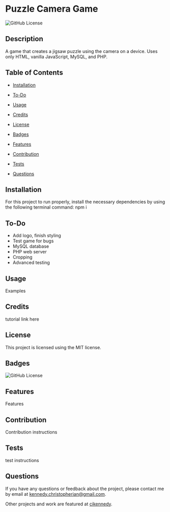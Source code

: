 # Puzzle Camera Game
  ![GitHub License](https://img.shields.io/badge/license-MIT-yellow.svg)

  ## Description

  A game that creates a jigsaw puzzle using the camera on a device. Uses only HTML, vanilla JavaScript, MySQL, and PHP. 

  ## Table of Contents

  * [Installation](#installation)

  * [To-Do](#to-do)

  * [Usage](#usage)

  * [Credits](#credits)
  
  * [License](#license)

  * [Badges](#badges)

  * [Features](#features)

  * [Contribution](#contribution)

  * [Tests](#tests)

  * [Questions](#questions)

  ## Installation

  For this project to run properly, install the necessary dependencies by using the following terminal command: npm i

  ## To-Do

  * Add logo, finish styling
  * Test game for bugs 
  * MySQL database
  * PHP web server
  * Cropping
  * Advanced testing


  ## Usage

  Examples

  ## Credits

  tutorial link here

  ## License

  This project is licensed using the MIT license.

  ## Badges

  ![GitHub License](https://img.shields.io/badge/license-MIT-yellow.svg)

  ## Features

  Features

  ## Contribution

  Contribution instructions

  ## Tests

  test instructions

  ## Questions

  If you have any questions or feedback about the project, please contact me by email at [kennedy.christopherian@gmail.com](mailto:kennedy.christopherian@gmail.com). 

  Other projects and work are featured at [cikennedy](https://github.com/cikennedy).

